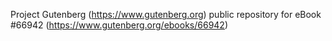 Project Gutenberg (https://www.gutenberg.org) public repository for
eBook #66942 (https://www.gutenberg.org/ebooks/66942)
